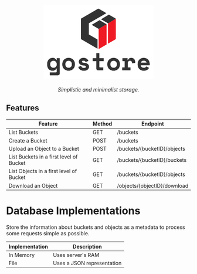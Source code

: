 <h3 align="center">
  <img src="https://raw.githubusercontent.com/Jibaru/gostore/main/assets/images/logo.png" width="300" alt="Gostore Logo"/><br/>
</h3>

<p align="center"><i>Simplistic and minimalist storage.</i></p>

## Features

| Feature                                 | Method | Endpoint                     |
|-----------------------------------------|--------|------------------------------|
| List Buckets                            | GET    | /buckets                     |
| Create a Bucket                         | POST   | /buckets                     |
| Upload an Object to a Bucket            | POST   | /buckets/{bucketID}/objects  |
| List Buckets in a first level of Bucket | GET    | /buckets/{bucketID}/buckets  |
| List Objects in a first level of Bucket | GET    | /buckets/{bucketID}/objects  |
| Download an Object                      | GET    | /objects/{objectID}/download |

# Database Implementations

Store the information about buckets and objects as a metadata to process some requests simple as possible.

| Implementation | Description                |
|----------------|----------------------------|
| In Memory      | Uses server's RAM          |
| File           | Uses a JSON representation |
